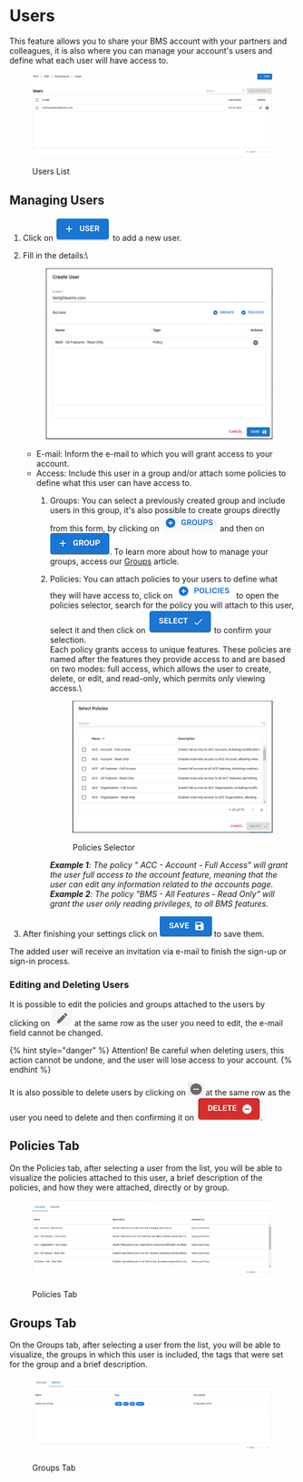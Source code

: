 # Users

This feature allows you to share your BMS account with your partners and colleagues, it is also where you can manage your account's users and define what each user will have access to.

<figure><img src="../../.gitbook/assets/image.png" alt=""><figcaption><p>Users List</p></figcaption></figure>

## Managing Users

1. Click on <img src="../../.gitbook/assets/image (1).png" alt="" data-size="line"> to add a new user.
2.  Fill in the details:\


    <figure><img src="../../.gitbook/assets/image (2).png" alt=""><figcaption></figcaption></figure>

    * E-mail: Inform the e-mail to which you will grant access to your account.
    * Access: Include this user in a group and/or attach some policies to define what this user can have access to.
      1. Groups: You can select a previously created group and include users in this group, it's also possible to create groups directly from this form, by clicking on <img src="../../.gitbook/assets/image (3).png" alt="" data-size="line"> and then on <img src="../../.gitbook/assets/image (4).png" alt="" data-size="line">. To learn more about how to manage your groups, access our [Groups](groups.md) article.
      2.  Policies: You can attach policies to your users to define what they will have access to, click on <img src="../../.gitbook/assets/image (6).png" alt="" data-size="line"> to open the policies selector, search for the policy you will attach to this user, select it and then click on <img src="../../.gitbook/assets/image (7).png" alt="" data-size="line"> to confirm your selection. \
          Each policy grants access to unique features. These policies are named after the features they provide access to and are based on two modes: full access, which allows the user to create, delete, or edit, and read-only, which permits only viewing access.\


          <figure><img src="../../.gitbook/assets/image (5).png" alt=""><figcaption><p>Policies Selector</p></figcaption></figure>

          _**Example 1**: The policy " ACC - Account - Full Access" will grant the user full access to the account feature, meaning that the user can edit any information related to the accounts page._ \
          _**Example 2**: The policy "BMS - All Features - Read Only" will grant the user only reading privileges, to all BMS features._
3. After finishing your settings click on <img src="../../.gitbook/assets/image (10).png" alt="" data-size="line"> to save them.

The added user will receive an invitation via e-mail to finish the sign-up or sign-in process.

### Editing and Deleting Users

It is possible to edit the policies and groups attached to the users by clicking on <img src="../../.gitbook/assets/image (14).png" alt="" data-size="line"> at the same row as the user you need to edit, the e-mail field cannot be changed.

{% hint style="danger" %}
Attention! Be careful when deleting users, this action cannot be undone, and the user will lose access to your account.
{% endhint %}

&#x20;It is also possible to delete users by clicking on <img src="../../.gitbook/assets/image (15).png" alt="" data-size="line"> at the same row as the user you need to delete and then confirming it on <img src="../../.gitbook/assets/image (16).png" alt="" data-size="line">.

## Policies Tab

On the Policies tab, after selecting a user from the list, you will be able to visualize the policies attached to this user, a brief description of the policies, and how they were attached, directly or by group.

<figure><img src="../../.gitbook/assets/image (11).png" alt=""><figcaption><p>Policies Tab</p></figcaption></figure>

## Groups Tab

On the Groups tab, after selecting a user from the list, you will be able to visualize, the groups in which this user is included, the tags that were set for the group and a brief description.

<figure><img src="../../.gitbook/assets/image (12).png" alt=""><figcaption><p>Groups Tab</p></figcaption></figure>
